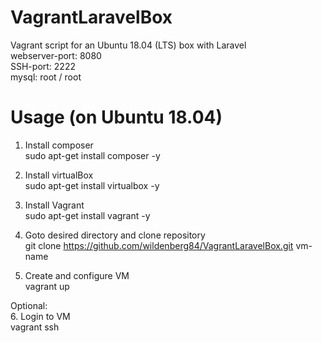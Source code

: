 # VagrantLaravelBox
Vagrant script for an Ubuntu 18.04 (LTS) box with Laravel  
webserver-port: 8080  
SSH-port: 2222  
mysql: root / root

# Usage (on Ubuntu 18.04)
1. Install composer  
sudo apt-get install composer -y

2. Install virtualBox  
sudo apt-get install virtualbox -y

3. Install Vagrant  
sudo apt-get install vagrant -y

4. Goto desired directory and clone repository  
git clone https://github.com/wildenberg84/VagrantLaravelBox.git vm-name

5. Create and configure VM  
vagrant up

Optional:  
6. Login to VM  
vagrant ssh
